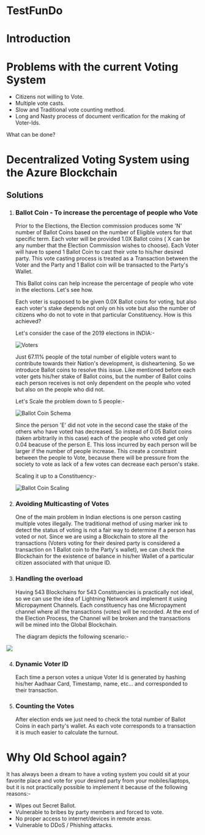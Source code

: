# TestFunDo

<h1>Introduction</h1>

   

<h1>Problems with the current Voting System</h1>

  - Citizens not willing to Vote.
  - Multiple vote casts.
  - Slow and Traditional vote counting method.
  - Long and Nasty process of document verification for the making of Voter-Ids.

What can be done?

<h1>Decentralized Voting System using the Azure Blockchain</h1>

<h2>Solutions</h2>

1. <h3>Ballot Coin - To increase the percentage of people who Vote</h3>
 
     Prior to the Elections, the Election commission produces some 'N' number of Ballot Coins based on the number of Eligible
     voters for that specific term. Each voter will be provided 1.0X Ballot coins ( X can be any number that the Election 
     Commission wishes to choose). Each Voter will have to spend 1 Ballot Coin to cast their vote to his/her desired party. This
     vote casting process is treated as a Transaction between the Voter and the Party and 1 Ballot coin will be transacted to the
     Party's Wallet.
     
     This Ballot coins can help increase the percentage of people who vote in the elections. Let's see how.
     
     Each voter is supposed to be given 0.0X Ballot coins for voting, but also each voter's stake depends not only on his vote but also 
     the number of citizens who do not to vote in that particular Constituency. How is this achieved?
     
     Let's consider the case of the 2019 elections in INDIA:-
     
     ![Voters](https://user-images.githubusercontent.com/44934630/61799146-2dc0d000-ae48-11e9-8cb0-a749c41fefc0.png)

     Just 67.11% people of the total number of eligible voters want to contribute towards their Nation's development, is disheartening.
     So we introduce Ballot coins to resolve this issue. Like mentioned before each voter gets his/her stake of Ballot coins, but the 
     number of Ballot coins each person receives is not only dependent on the people who voted but also on the people who did not.
     
     Let's Scale the problem down to 5 people:-
     
     ![Ballot Coin Schema](https://user-images.githubusercontent.com/44934630/61800748-39fa5c80-ae4b-11e9-8634-d763cdcd7769.png)

     Since the person 'E' did not vote in the second case the stake of the others who have voted has decreased. So instead
     of 0.05 Ballot coins (taken arbitrarily in this case) each of the people who voted get only 0.04 beacuse of the person E. This loss 
     incurred by each person will be larger if the number of people increase. This create a constraint between the people to Vote, 
     because there will be pressure from the society to vote as lack of a few votes can decrease each person's stake. 
     
     Scaling it up to a Constituency:-
     
     ![Ballot Coin Scaling](https://user-images.githubusercontent.com/44934630/61804518-a5dfc380-ae51-11e9-86bb-588befe5105f.png)

 
2. <h3>Avoiding Multicasting of Votes</h3>
 
    One of the main problem in Indian elections is one person casting multiple votes illegally. The traditional method of using marker
    ink to detect the status of voting is not a fair way to determine if a person has voted or not. Since we are using a Blockchain 
    to store all the transactions (Voters voting for their desired party is considered a transaction on 1 Ballot coin to the Party's 
    wallet), we can check the Blockchain for the existence of balance in his/her Wallet of a particular citizen associated with that 
    unique ID.
 

3. <h3>Handling the overload</h3>

   Having 543 Blockchains for 543 Constituencies is practically not ideal, so we can use the idea of Lightning Network and implement it 
   using Micropayment Channels. Each constituency has one Micropayment channel where all the transactions (votes) will be recorded.
   At the end of the Election Process, the Channel will be broken and the transactions will be mined into the Global Blockchain.
   
   The diagram depicts the following scenario:-

<img src="https://user-images.githubusercontent.com/44934630/61872969-4ee5f700-af02-11e9-88eb-a4301f750150.png"/>



4. <h3>Dynamic Voter ID</h3>

   Each time a person votes a unique Voter Id is generated by hashing his/her Aadhaar Card, Timestamp, name, etc... and corresponded to     their transaction.



5. <h3>Counting the Votes</h3>

   After election ends we just need to check the total number of Ballot Coins in each party's wallet. As each vote corresponds to a         transaction it is much easier to calculate the turnout.


<h1>Why Old School again?</h1>
    
  It has always been a dream to have a voting system you could sit at your favorite place and vote for your desired party from your mobiles/laptops, but it is not practically possible to implement it because of the following reasons:-

 - Wipes out Secret Ballot.
 - Vulnerable to bribes by party members and forced to vote.
 - No proper access to internet/devices in remote areas.
 - Vulnerable to DDoS / Phishing attacks.
  
  
